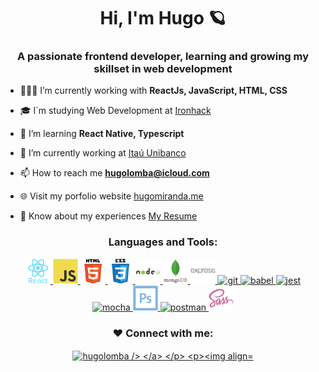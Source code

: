 
<h1 align="center">Hi, I'm Hugo 🪐</h1>  
<h3 align="center">A passionate frontend developer, learning and growing my skillset in web development</h3>     

  
<p align="center">  
  
- 👨🏻‍💻 I’m currently working with **ReactJs, JavaScript, HTML, CSS**  

- 🎓 I`m studying Web Development at [Ironhack](https://www.ironhack.com/en/web-development)
  
- 🌱 I’m learning **React Native, Typescript**  
  
- 🏦 I’m currently working at [Itaú Unibanco](www.itau.com.br)  

- 📫 How to reach me **hugolomba@icloud.com**  

- 🌐 Visit my porfolio website [hugomiranda.me](https://www.hugomiranda.me)  

- 📄 Know about my experiences [My Resume](https://hugomiranda.me/static/media/resume.5b0858c16ea9aa652b3c.pdf)  
  </p>

  
<h3 align="center">Languages and Tools:</h3>  
<p align="center">
<a href="https://reactjs.org/" target="_blank" rel="noreferrer"> <img src="https://raw.githubusercontent.com/devicons/devicon/master/icons/react/react-original-wordmark.svg" alt="react" width="40" height="40"/> </a>
<a href="https://developer.mozilla.org/en-US/docs/Web/JavaScript" target="_blank" rel="noreferrer"> <img src="https://raw.githubusercontent.com/devicons/devicon/master/icons/javascript/javascript-original.svg" alt="javascript" width="40" height="40"/> </a>
<a href="https://www.w3.org/html/" target="_blank" rel="noreferrer"> <img src="https://raw.githubusercontent.com/devicons/devicon/master/icons/html5/html5-original-wordmark.svg" alt="html5" width="40" height="40"/> </a>
<a href="https://www.w3schools.com/css/" target="_blank" rel="noreferrer"> <img src="https://raw.githubusercontent.com/devicons/devicon/master/icons/css3/css3-original-wordmark.svg" alt="css3" width="40" height="40"/> </a> 
<a href="https://nodejs.org" target="_blank" rel="noreferrer"> <img src="https://raw.githubusercontent.com/devicons/devicon/master/icons/nodejs/nodejs-original-wordmark.svg" alt="nodejs" width="40" height="40"/> </a>
<a href="https://www.mongodb.com/" target="_blank" rel="noreferrer"> <img src="https://raw.githubusercontent.com/devicons/devicon/master/icons/mongodb/mongodb-original-wordmark.svg" alt="mongodb" width="40" height="40"/> </a>
<a href="https://expressjs.com" target="_blank" rel="noreferrer"> <img src="https://raw.githubusercontent.com/devicons/devicon/master/icons/express/express-original-wordmark.svg" alt="express" width="40" height="40"/> </a>
<a href="https://git-scm.com/" target="_blank" rel="noreferrer"> <img src="https://www.vectorlogo.zone/logos/git-scm/git-scm-icon.svg" alt="git" width="40" height="40"/> </a>
 <a href="https://babeljs.io/" target="_blank" rel="noreferrer"> <img src="https://www.vectorlogo.zone/logos/babeljs/babeljs-icon.svg" alt="babel" width="40" height="40"/> </a>     <a href="https://jestjs.io" target="_blank" rel="noreferrer"> <img src="https://www.vectorlogo.zone/logos/jestjsio/jestjsio-icon.svg" alt="jest" width="40" height="40"/> </a> <a href="https://mochajs.org" target="_blank" rel="noreferrer"> <img src="https://www.vectorlogo.zone/logos/mochajs/mochajs-icon.svg" alt="mocha" width="40" height="40"/> </a>   <a href="https://www.photoshop.com/en" target="_blank" rel="noreferrer"> <img src="https://raw.githubusercontent.com/devicons/devicon/master/icons/photoshop/photoshop-line.svg" alt="photoshop" width="40" height="40"/> </a> <a href="https://postman.com" target="_blank" rel="noreferrer"> <img src="https://www.vectorlogo.zone/logos/getpostman/getpostman-icon.svg" alt="postman" width="40" height="40"/> </a>  <a href="https://sass-lang.com" target="_blank" rel="noreferrer"> <img src="https://raw.githubusercontent.com/devicons/devicon/master/icons/sass/sass-original.svg" alt="sass" width="40" height="40"/> </a> </p>  

<h3 align="center">❤️ Connect with me:</h3>  
<p align="center">  

<a href="https://linkedin.com/in/hugolomba" target="blank"> 
<img align="center" src="https://img.shields.io/badge/LinkedIn-0077B5?style=for-the-badge&logo=linkedin&logoColor=white" alt="hugolomba /> </a> 
</p>
                                                                                                                              


                                                                                                                              
                                                                                                                              
  
<p><img align="left" src="https://github-readme-stats.vercel.app/api/top-langs?username=hugolomba&show_icons=true&locale=en&layout=compact" alt="hugolomba" /></p>  
  
